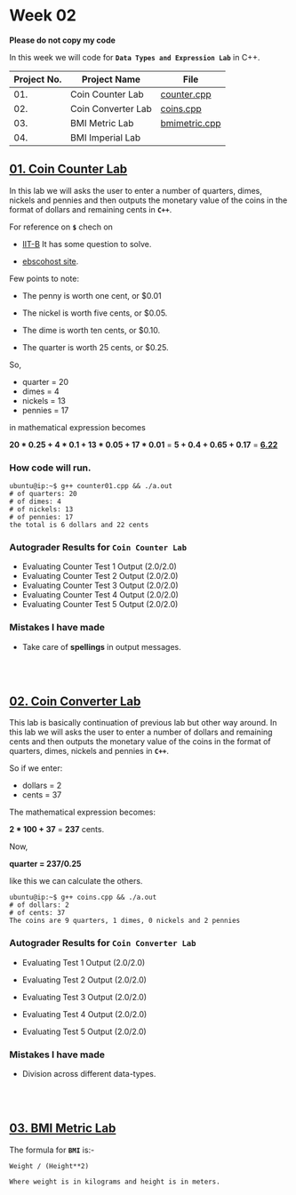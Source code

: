 # Week 02

**Please do not copy my code**

In this week we will code for **`Data Types and Expression Lab`** in C++.

| Project No. | Project Name | File |
|---|---|---|
| 01. | Coin Counter Lab | [counter.cpp](counter01.cpp) |
| 02. | Coin Converter Lab | [coins.cpp](coins.cpp) |
| 03. | BMI Metric Lab | [bmimetric.cpp](bmimetric.cpp) |
| 04. | BMI Imperial Lab | |


## <span style="text-decoration:underline">01. Coin Counter Lab</span>

In this lab we will asks the user to enter a number of quarters, dimes, nickels and pennies and then outputs the monetary value of the coins in the format of dollars and remaining cents in **`C++`**.

For reference on **`$`** chech on 

- [IIT-B](https://www.it.iitb.ac.in/~vijaya/ssrvm/worksheetscd/getWorksheets.com/Math/moneydoc.pdf) It has some question to solve.

- [ebscohost site](https://www.ebscohost.com/assets-sample-content/ell_math-currency.pdf).

Few points to note:

- The penny is worth one cent, or $0.01

- The nickel is worth five cents, or $0.05.

- The dime is worth ten cents, or $0.10.

- The quarter is worth 25 cents, or $0.25.

So, 
- quarter = 20
- dimes = 4
- nickels = 13 
- pennies = 17

in mathematical expression becomes

**20 * 0.25 + 4 * 0.1 + 13 * 0.05 + 17 * 0.01** = **5 + 0.4 + 0.65 + 0.17** = <u>**6.22**</u>

### How code will run.
```console
ubuntu@ip:~$ g++ counter01.cpp && ./a.out
# of quarters: 20
# of dimes: 4
# of nickels: 13
# of pennies: 17
the total is 6 dollars and 22 cents
```

### Autograder Results for `Coin Counter Lab`

- Evaluating Counter Test 1 Output (2.0/2.0)
- Evaluating Counter Test 2 Output (2.0/2.0)
- Evaluating Counter Test 3 Output (2.0/2.0)
- Evaluating Counter Test 4 Output (2.0/2.0)
- Evaluating Counter Test 5 Output (2.0/2.0)

### Mistakes I have made

- Take care of **spellings** in output messages.

<br>
<br>

## <span style="text-decoration:underline">02. Coin Converter Lab</span>

This lab is basically continuation of previous lab but other way around. In this lab we will asks the user to enter a number of dollars and remaining cents and then outputs the monetary value of the coins in the format of quarters, dimes, nickels and pennies in **`C++`**.

So if we enter:

- dollars = 2
- cents = 37

The mathematical expression becomes:

**2 * 100 + 37** = **237** cents.

Now, 

**quarter = 237/0.25**

like this we can calculate the others.

```console
ubuntu@ip:~$ g++ coins.cpp && ./a.out
# of dollars: 2
# of cents: 37
The coins are 9 quarters, 1 dimes, 0 nickels and 2 pennies
```

### Autograder Results for `Coin Converter Lab`

- Evaluating Test 1 Output (2.0/2.0)

- Evaluating Test 2 Output (2.0/2.0)

- Evaluating Test 3 Output (2.0/2.0)

- Evaluating Test 4 Output (2.0/2.0)

- Evaluating Test 5 Output (2.0/2.0)

### Mistakes I have made

- Division across different data-types.

<br>
<br>

## <span style="text-decoration:underline">03. BMI Metric Lab</span>

The formula for **`BMI`** is:-

    Weight / (Height**2)

`Where weight is in kilograms and height is in meters.`

